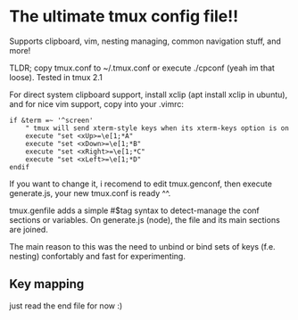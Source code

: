 # The ultimate tmux config file!!

Supports clipboard, vim, nesting managing, common navigation stuff, and more!


TLDR; copy tmux.conf to ~/.tmux.conf or execute ./cpconf (yeah im that loose). Tested in tmux 2.1

For direct system clipboard support, install xclip (apt install xclip in ubuntu), and for nice vim support, copy into your .vimrc:

```
if &term =~ '^screen'
    " tmux will send xterm-style keys when its xterm-keys option is on
    execute "set <xUp>=\e[1;*A"
    execute "set <xDown>=\e[1;*B"
    execute "set <xRight>=\e[1;*C"
    execute "set <xLeft>=\e[1;*D"
endif
```

If you want to change it, i recomend to edit tmux.genconf, then execute generate.js, your new tmux.conf is ready ^^.

tmux.genfile adds a simple #$tag syntax to detect-manage the conf sections or variables.
On generate.js (node), the file and its main sections are joined.

The main reason to this was the need to unbind or bind sets of keys (f.e. nesting) confortably and fast for experimenting.


## Key mapping

just read the end file for now :)
